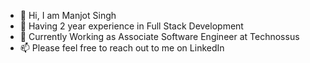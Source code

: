 - 👋 Hi, I am Manjot Singh
- 👀 Having 2 year experience in Full Stack Development
- 🌱 Currently Working as Associate Software Engineer at Technossus
- 📫 Please feel free to reach out to me on LinkedIn

<!---
singh98035/singh98035 is a ✨ special ✨ repository because its `README.md` (this file) appears on your GitHub profile.
You can click the Preview link to take a look at your changes.
--->
